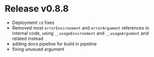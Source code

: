 # Release v0.8.8

- Deployment `cd` fixes
- Removed most `errorEnvironment` and `errorArgument` references in internal code, using `__usageEnvironment` and `__usageArgument` and related instead
- adding docs pipeline for build in pipeline
- fixing unusued argument
